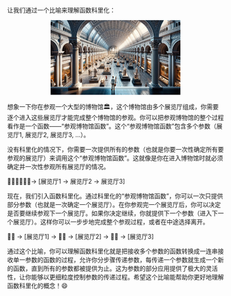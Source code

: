 让我们通过一个比喻来理解函数科里化：

<div align=center><img src="img/20231009143017.png" width="60%"></div>

想象一下你在参观一个大型的博物馆🏛️，这个博物馆由多个展览厅组成，你需要逐个进入这些展览厅才能完成整个博物馆的参观。你可以把参观博物馆的整个过程看作是一个函数——“参观博物馆函数”。这个“参观博物馆函数”包含多个参数（展览厅1, 展览厅2, 展览厅3, ...）。

没有科里化的情况下，你需要一次提供所有的参数（也就是你要一次性确定所有要参观的展览厅）来调用这个“参观博物馆函数”。这就像是你在进入博物馆时就必须确定并一次性参观所有展览厅的情况。

🚶‍♂️🚶‍♂️🚶‍♂️-> [展览厅1 -> 展览厅2 -> 展览厅3]

现在，我们引入函数科里化。通过科里化的“参观博物馆函数”，你可以一次只提供部分参数（也就是一次确定一个展览厅）。在你参观完一个展览厅后，你可以决定是否要继续参观下一个展览厅。如果你决定继续，你就提供下一个参数（进入下一个展览厅）。这样你可以一步步地完成整个参观过程，或者在中途选择离开。

🚶‍♂️ -> [展览厅1] -> 🚶‍♂️ -> [展览厅2] -> 🚶‍♂️ -> [展览厅3]

通过这个比喻，你可以理解函数科里化就是把接收多个参数的函数转换成一连串接收单一参数的函数的过程，允许你分步骤传递参数，每传递一个参数就生成一个新的函数，直到所有的参数都被提供为止。这为参数的部分应用提供了极大的灵活性，让你能够以更细粒度控制参数的传递过程。希望这个比喻能帮助你更好地理解函数科里化的概念！😄